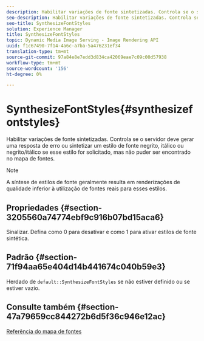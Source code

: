 ```yaml
---
description: Habilitar variações de fonte sintetizadas. Controla se o servidor deve gerar uma resposta de erro ou sintetizar um estilo de fonte negrito, itálico ou negrito/itálico se esse estilo for solicitado, mas não puder ser encontrado no mapa de fontes.
seo-description: Habilitar variações de fonte sintetizadas. Controla se o servidor deve gerar uma resposta de erro ou sintetizar um estilo de fonte negrito, itálico ou negrito/itálico se esse estilo for solicitado, mas não puder ser encontrado no mapa de fontes.
seo-title: SynthesizeFontStyles
solution: Experience Manager
title: SynthesizeFontStyles
topic: Dynamic Media Image Serving - Image Rendering API
uuid: f1c67490-7f14-4a6c-a7ba-5a476231ef34
translation-type: tm+mt
source-git-commit: 97a84e8e7edd3d834ca42069eae7c09c00d57938
workflow-type: tm+mt
source-wordcount: '156'
ht-degree: 0%

---
```



# SynthesizeFontStyles{#synthesizefontstyles}

Habilitar variações de fonte sintetizadas. Controla se o servidor deve gerar uma resposta de erro ou sintetizar um estilo de fonte negrito, itálico ou negrito/itálico se esse estilo for solicitado, mas não puder ser encontrado no mapa de fontes.

>[!NOTE]
>
>A síntese de estilos de fonte geralmente resulta em renderizações de qualidade inferior à utilização de fontes reais para esses estilos.

## Propriedades {#section-3205560a74774ebf9c916b07bd15aca6}

Sinalizar. Defina como 0 para desativar e como 1 para ativar estilos de fonte sintética.

## Padrão {#section-71f94aa65e404d14b441674c040b59e3}

Herdado de `default::SynthesizeFontStyles` se não estiver definido ou se estiver vazio.

## Consulte também {#section-47a79659cc844272b6d5f36c946e12ac}

[Referência do mapa de fontes](../../../../../is-api/image-catalog/image-serving-api-ref/c-image-catalog-reference/c-font-map-reference/c-font-map-reference.md#concept-f81f319d03c646c5a8ef87b3277dd37d)
